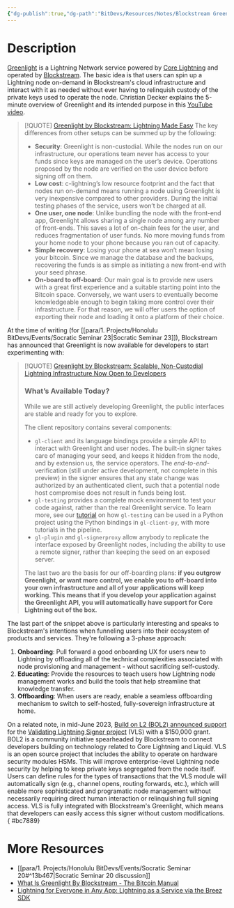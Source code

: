 ```yaml
---
{"dg-publish":true,"dg-path":"BitDevs/Resources/Notes/Blockstream Greenlight.md","permalink":"/bit-devs/resources/notes/blockstream-greenlight/","title":"Blockstream Greenlight","noteIcon":"3","created":"2023-06-10T23:15:26.237-10:00","updated":"2023-07-30T21:15:55.134-10:00"}
---
```




# Description

[Greenlight](https://blockstream.com/lightning/greenlight/) is a Lightning Network service powered by [Core Lightning](https://blockstream.com/lightning/) and operated by [Blockstream](https://blockstream.com/). The basic idea is that users can spin up a Lightning node on-demand in Blockstream's cloud infrastructure and interact with it as needed without ever having to relinquish custody of the private keys used to operate the node. Christian Decker explains the 5-minute overview of Greenlight and its intended purpose in this [YouTube video](https://youtu.be/u4ovmbDFJcY).

> [!QUOTE] [Greenlight by Blockstream: Lightning Made Easy](https://blog.blockstream.com/en-greenlight-by-blockstream-lightning-made-easy/)
> The key differences from other setups can be summed up by the following:
> - **Security**: Greenlight is non-custodial. While the nodes run on our infrastructure, our operations team never has access to your funds since keys are managed on the user’s device. Operations proposed by the node are verified on the user device before signing off on them.
> - **Low cost**: c-lightning’s low resource footprint and the fact that nodes run on-demand means running a node using Greenlight is very inexpensive compared to other providers. During the initial testing phases of the service, users won’t be charged at all.
> - **One user, one node**: Unlike bundling the node with the front-end app, Greenlight allows sharing a single node among any number of front-ends. This saves a lot of on-chain fees for the user, and reduces fragmentation of user funds. No more moving funds from your home node to your phone because you ran out of capacity.
> - **Simple recovery**: Losing your phone at sea won’t mean losing your bitcoin. Since we manage the database and the backups, recovering the funds is as simple as initiating a new front-end with your seed phrase.
> - **On-board to off-board**: Our main goal is to provide new users with a great first experience and a suitable starting point into the Bitcoin space. Conversely, we want users to eventually become knowledgeable enough to begin taking more control over their infrastructure. For that reason, we will offer users the option of exporting their node and loading it onto a platform of their choice.

At the time of writing (for [[para/1. Projects/Honolulu BitDevs/Events/Socratic Seminar 23\|Socratic Seminar 23]]), Blockstream has announced that Greenlight is now available for developers to start experimenting with: 

> [!QUOTE] [Greenlight by Blockstream: Scalable, Non-Custodial Lightning Infrastructure Now Open to Developers](https://blog.blockstream.com/greenlight-by-blockstream-scalable-non-custodial-lightning-infrastructure-now-open-to-developers/)
> ### What’s Available Today?
> While we are still actively developing Greenlight, the public interfaces are stable and ready for you to explore.
> 
> The client repository contains several components:
> - `gl-client` and its language bindings provide a simple API to interact with Greenlight and user nodes. The built-in signer takes care of managing your seed, and keeps it hidden from the node, and by extension us, the service operators. The _end-to-end_-verification (still under active development, not complete in this preview) in the signer ensures that any state change was authorized by an authenticated client, such that a potential node host compromise does not result in funds being lost.
> - `gl-testing` provides a complete mock environment to test your code against, rather than the real Greenlight service. To learn more, see our [tutorial](https://blockstream.github.io/greenlight/tutorials/testing/?ref=blog.blockstream.com) on how `gl-testing` can be used in a Python project using the Python bindings in `gl-client-py`, with more tutorials in the pipeline.
> - `gl-plugin` and `gl-signerproxy` allow anybody to replicate the interface exposed by Greenlight nodes, including the ability to use a remote signer, rather than keeping the seed on an exposed server.
> 
> The last two are the basis for our off-boarding plans: **if you outgrow Greenlight, or want more control, we enable you to off-board into your own infrastructure and all of your applications will keep working. This means that if you develop your application against the Greenlight API, you will automatically have support for Core Lightning out of the box.**

The last part of the snippet above is particularly interesting and speaks to Blockstream's intentions when funneling users into their ecosystem of products and services. They're following a 3-phase approach:
1. **Onboarding**: Pull forward a good onboarding UX for users new to Lightning by offloading all of the technical complexities associated with node provisioning and management - without sacrificing self-custody.
2. **Educating**: Provide the resources to teach users how Lightning node management works and build the tools that help streamline that knowledge transfer.
3. **Offboarding**: When users are ready, enable a seamless offboarding mechanism to switch to self-hosted, fully-sovereign infrastructure at home.

On a related note, in mid-June 2023, [Build on L2 (BOL2) announced support](https://community.corelightning.org/c/start-here/build-on-l2-supports-vls-integration-into-greenlight-with-150-000-grant) for the [Validating Lightning Signer project](https://vls.tech/?ref=nobsbitcoin.com) (VLS) with a $150,000 grant. BOL2 is a community initiative spearheaded by Blockstream to connect developers building on technology related to Core Lightning and Liquid. VLS is an open source project that includes the ability to operate on hardware security modules HSMs. This will improve enterprise-level Lightning node security by helping to keep private keys segregated from the node itself. Users can define rules for the types of transactions that the VLS module will automatically sign (e.g., channel opens, routing forwards, etc.), which will enable more sophisticated and programatic node management without necessarily requiring direct human interaction or relinquishing full signing access. VLS is fully integrated with Blockstream's Greenlight, which means that developers can easily access this signer without custom modifications.
{ #bc7889}


# More Resources
- [[para/1. Projects/Honolulu BitDevs/Events/Socratic Seminar 20#^13b467\|Socratic Seminar 20 discussion]]
- [What Is Greenlight By Blockstream - The Bitcoin Manual](https://thebitcoinmanual.com/articles/greenlight-blockstream/)
- [Lightning for Everyone in Any App: Lightning as a Service via the Breez SDK](https://medium.com/breez-technology/lightning-for-everyone-in-any-app-lightning-as-a-service-via-the-breez-sdk-41d899057a1d)